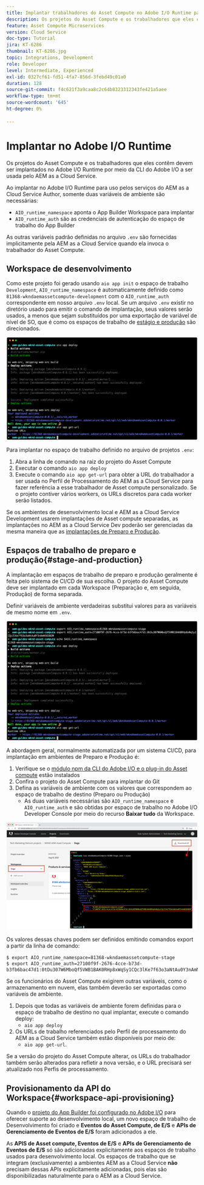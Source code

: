 ```yaml
---
title: Implantar trabalhadores do Asset Compute no Adobe I/O Runtime para uso com o AEM as a Cloud Service
description: Os projetos do Asset Compute e os trabalhadores que eles contêm devem ser implantados no Adobe I/O Runtime para serem usados pelo AEM as a Cloud Service.
feature: Asset Compute Microservices
version: Cloud Service
doc-type: Tutorial
jira: KT-6286
thumbnail: KT-6286.jpg
topic: Integrations, Development
role: Developer
level: Intermediate, Experienced
exl-id: 0327cf61-fd51-4fa7-856d-3febd49c01a0
duration: 128
source-git-commit: f4c621f3a9caa8c2c64b8323312343fe421a5aee
workflow-type: tm+mt
source-wordcount: '645'
ht-degree: 0%

---
```


# Implantar no Adobe I/O Runtime

Os projetos do Asset Compute e os trabalhadores que eles contêm devem ser implantados no Adobe I/O Runtime por meio da CLI do Adobe I/O a ser usada pelo AEM as a Cloud Service.

Ao implantar no Adobe I/O Runtime para uso pelos serviços do AEM as a Cloud Service Author, somente duas variáveis de ambiente são necessárias:

+ `AIO_runtime_namespace` aponta o App Builder Workspace para implantar
+ `AIO_runtime_auth` são as credenciais de autenticação do espaço de trabalho do App Builder

As outras variáveis padrão definidas no arquivo `.env` são fornecidas implicitamente pela AEM as a Cloud Service quando ela invoca o trabalhador do Asset Compute.

## Workspace de desenvolvimento

Como este projeto foi gerado usando `aio app init` o espaço de trabalho `Development`, `AIO_runtime_namespace` é automaticamente definido como `81368-wkndaemassetcompute-development` com o `AIO_runtime_auth` correspondente em nosso arquivo `.env` local.  Se um arquivo `.env` existir no diretório usado para emitir o comando de implantação, seus valores serão usados, a menos que sejam substituídos por uma exportação de variável de nível de SO, que é como os espaços de trabalho de [estágio e produção](#stage-and-production) são direcionados.

![implantação de aplicativo aio usando variáveis .env](./assets/runtime/development__aio.png)

Para implantar no espaço de trabalho definido no arquivo de projetos `.env`:

1. Abra a linha de comando na raiz do projeto do Asset Compute
1. Executar o comando `aio app deploy`
1. Execute o comando `aio app get-url` para obter a URL do trabalhador a ser usada no Perfil de Processamento do AEM as a Cloud Service para fazer referência a esse trabalhador de Asset compute personalizado. Se o projeto contiver vários workers, os URLs discretos para cada worker serão listados.

Se os ambientes de desenvolvimento local e AEM as a Cloud Service Development usarem implantações de Asset compute separadas, as implantações no AEM as a Cloud Service Dev poderão ser gerenciadas da mesma maneira que as [implantações de Preparo e Produção](#stage-and-production).

## Espaços de trabalho de preparo e produção{#stage-and-production}

A implantação em espaços de trabalho de preparo e produção geralmente é feita pelo sistema de CI/CD de sua escolha. O projeto do Asset Compute deve ser implantado em cada Workspace (Preparação e, em seguida, Produção) de forma separada.

Definir variáveis de ambiente verdadeiras substitui valores para as variáveis de mesmo nome em `.env`.

![implantação de aplicativo aio usando variáveis de exportação](./assets/runtime/stage__export-and-aio.png)

A abordagem geral, normalmente automatizada por um sistema CI/CD, para implantação em ambientes de Preparo e Produção é:

1. Verifique se o [módulo npm da CLI do Adobe I/O e o plug-in do Asset compute](../set-up/development-environment.md#aio) estão instalados
1. Confira o projeto do Asset Compute para implantar do Git
1. Defina as variáveis de ambiente com os valores que correspondem ao espaço de trabalho de destino (Preparo ou Produção)
   + As duas variáveis necessárias são `AIO_runtime_namespace` e `AIO_runtime_auth` e são obtidas por espaço de trabalho no Adobe I/O Developer Console por meio do recurso __Baixar tudo__ da Workspace.

![Adobe Developer Console - Namespace e Autenticação de Tempo de Execução AIO](./assets/runtime/stage-auth-namespace.png)

Os valores dessas chaves podem ser definidos emitindo comandos export a partir da linha de comando:

```
$ export AIO_runtime_namespace=81368-wkndaemassetcompute-stage
$ export AIO_runtime_auth=27100f9f-2676-4cce-b73d-b3fb6bac47d1:0tDu307W6MboQf5VWB1BAK0RHp8xWqSy1CQc3lKe7f63o3aNtAu0Y3nAmN56502W
```

Se os funcionários do Asset Compute exigirem outras variáveis, como o armazenamento em nuvem, elas também deverão ser exportadas como variáveis de ambiente.

1. Depois que todas as variáveis de ambiente forem definidas para o espaço de trabalho de destino no qual implantar, execute o comando deploy:
   + `aio app deploy`
1. Os URLs de trabalho referenciados pelo Perfil de processamento do AEM as a Cloud Service também estão disponíveis por meio de:
   + `aio app get-url`.

Se a versão do projeto do Asset Compute alterar, os URLs do trabalhador também serão alterados para refletir a nova versão, e o URL precisará ser atualizado nos Perfis de processamento.

## Provisionamento da API do Workspace{#workspace-api-provisioning}

Quando o [projeto do App Builder foi configurado no Adobe I/O](../set-up/app-builder.md) para oferecer suporte ao desenvolvimento local, um novo espaço de trabalho de Desenvolvimento foi criado e __Eventos do Asset Compute, de E/S__ e __APIs de Gerenciamento de Eventos de E/S__ foram adicionados a ele.

As __APIS de Asset compute, Eventos de E/S__ e __APIs de Gerenciamento de Eventos de E/S__ só são adicionadas explicitamente aos espaços de trabalho usados para desenvolvimento local. Os espaços de trabalho que se integram (exclusivamente) a ambientes AEM as a Cloud Service __não__ precisam dessas APIs explicitamente adicionadas, pois elas são disponibilizadas naturalmente para o AEM as a Cloud Service.
